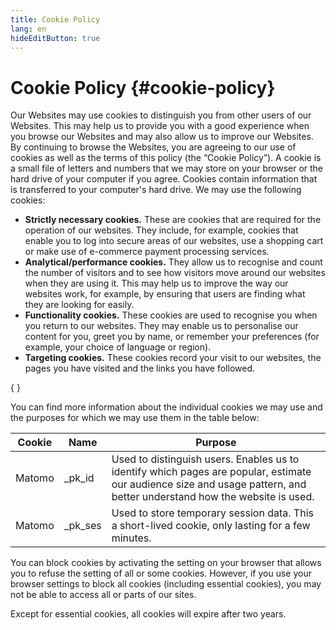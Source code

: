 ```yaml
---
title: Cookie Policy
lang: en
hideEditButton: true
---
```


# Cookie Policy \{#cookie-policy}

Our Websites may use cookies to distinguish you from other users of our Websites. This may help us to provide you with a good experience when you browse our Websites and may also allow us to improve our Websites. By continuing to browse the Websites, you are agreeing to our use of cookies as well as the terms of this policy (the “Cookie Policy”). A cookie is a small file of letters and numbers that we may store on your browser or the hard drive of your computer if you agree. Cookies contain information that is transferred to your computer's hard drive. We may use the following cookies:

- **Strictly necessary cookies.** These are cookies that are required for the operation of our websites. They include, for example, cookies that enable you to log into secure areas of our websites, use a shopping cart or make use of e-commerce payment processing services.
- **Analytical/performance cookies.** They allow us to recognise and count the number of visitors and to see how visitors move around our websites when they are using it. This may help us to improve the way our websites work, for example, by ensuring that users are finding what they are looking for easily.
- **Functionality cookies.** These cookies are used to recognise you when you return to our websites. They may enable us to personalise our content for you, greet you by name, or remember your preferences (for example, your choice of language or region).
- **Targeting cookies.** These cookies record your visit to our websites, the pages you have visited and the links you have followed.

{
<MatomoOptOut />
}

You can find more information about the individual cookies we may use and the purposes for which we may use them in the table below:

| Cookie | Name     | Purpose                                                                                                                                                                 |
| ------ | -------- | ----------------------------------------------------------------------------------------------------------------------------------------------------------------------- |
| Matomo | \_pk_id  | Used to distinguish users. Enables us to identify which pages are popular, estimate our audience size and usage pattern, and better understand how the website is used. |
| Matomo | \_pk_ses | Used to store temporary session data. This a short-lived cookie, only lasting for a few minutes.                                                                        |

You can block cookies by activating the setting on your browser that allows you to refuse the setting of all or some cookies. However, if you use your browser settings to block all cookies (including essential cookies), you may not be able to access all or parts of our sites.

Except for essential cookies, all cookies will expire after two years.
